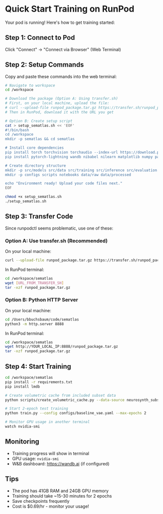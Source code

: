 # Quick Start Training on RunPod

Your pod is running! Here's how to get training started:

## Step 1: Connect to Pod
Click "Connect" → "Connect via Browser" (Web Terminal)

## Step 2: Setup Commands
Copy and paste these commands into the web terminal:

```bash
# Navigate to workspace
cd /workspace

# Download the package (Option A: Using transfer.sh)
# First, on your local machine, upload the file:
# curl --upload-file runpod_package.tar.gz https://transfer.sh/runpod_package.tar.gz
# Then in RunPod, download it with the URL you get

# Option B: Create setup script
cat > setup_sematlas.sh << 'EOF'
#!/bin/bash
cd /workspace
mkdir -p sematlas && cd sematlas

# Install core dependencies
pip install torch torchvision torchaudio --index-url https://download.pytorch.org/whl/cu118
pip install pytorch-lightning wandb nibabel nilearn matplotlib numpy pandas scipy scikit-learn lmdb h5py dvc

# Create directory structure
mkdir -p src/models src/data src/training src/inference src/evaluation
mkdir -p configs scripts notebooks data/raw data/processed

echo "Environment ready! Upload your code files next."
EOF

chmod +x setup_sematlas.sh
./setup_sematlas.sh
```

## Step 3: Transfer Code
Since runpodctl seems problematic, use one of these:

### Option A: Use transfer.sh (Recommended)
On your local machine:
```bash
curl --upload-file runpod_package.tar.gz https://transfer.sh/runpod_package.tar.gz
```

In RunPod terminal:
```bash
cd /workspace/sematlas
wget [URL_FROM_TRANSFER_SH]
tar -xzf runpod_package.tar.gz
```

### Option B: Python HTTP Server
On your local machine:
```bash
cd /Users/bbuchsbaum/code/sematlas
python3 -m http.server 8888
```

In RunPod terminal:
```bash
cd /workspace/sematlas
wget http://YOUR_LOCAL_IP:8888/runpod_package.tar.gz
tar -xzf runpod_package.tar.gz
```

## Step 4: Start Training
```bash
cd /workspace/sematlas
pip install -r requirements.txt
pip install lmdb

# Create volumetric cache from included subset data
python scripts/create_volumetric_cache.py --data-source neurosynth_subset_1k

# Start 2-epoch test training
python train.py --config configs/baseline_vae.yaml --max-epochs 2

# Monitor GPU usage in another terminal
watch nvidia-smi
```

## Monitoring
- Training progress will show in terminal
- GPU usage: `nvidia-smi`
- W&B dashboard: https://wandb.ai (if configured)

## Tips
- The pod has 41GB RAM and 24GB GPU memory
- Training should take ~15-30 minutes for 2 epochs
- Save checkpoints frequently
- Cost is $0.69/hr - monitor your usage!